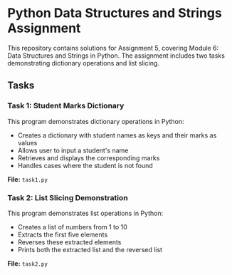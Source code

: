 # Python Data Structures and Strings Assignment

This repository contains solutions for Assignment 5, covering Module 6: Data Structures and Strings in Python. The assignment includes two tasks demonstrating dictionary operations and list slicing.

## Tasks

### Task 1: Student Marks Dictionary
This program demonstrates dictionary operations in Python:
- Creates a dictionary with student names as keys and their marks as values
- Allows user to input a student's name
- Retrieves and displays the corresponding marks
- Handles cases where the student is not found

**File:** `task1.py`

### Task 2: List Slicing Demonstration
This program demonstrates list operations in Python:
- Creates a list of numbers from 1 to 10
- Extracts the first five elements
- Reverses these extracted elements
- Prints both the extracted list and the reversed list

**File:** `task2.py`


